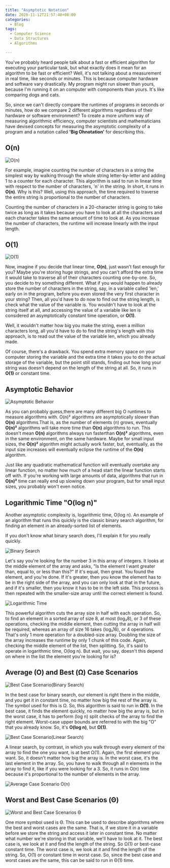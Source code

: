 ```yaml
---
title: "Asymptotic Notation"
date: 2020-11-12T21:57:40+08:00
categories:
  - Blog
tags:
  - Computer Science
  - Data Structures
  - Algorithms

---
```


You've probably heard people talk about a fast or efficient algorithm for executing your particular task, but what exactly does it mean for an algorithm to be fast or efficient? 
Well, it's not talking about a measurement in real time, like seconds or minutes. This is because computer hardware and software vary drastically. My program might run slower than yours, because I'm running it on an computer with components than yours.
It's like comparing dogs and cats.

So, since we can't directly compare the runtimes of programs in seconds or minutes, how do we compare 2 different algorithms regardless of their hardware or software environment? To create a more uniform way of measuring algorithmic efficiency, computer scientists and mathematicians have devised concepts for measuring the asymptotic complexity of a program and a notation called **'Big Ohnotation'** for describing this.

  ## O(n)

![O(n)](/assets/images/blogs/asymptotic-notation/image1.png)

For example, imagine counting the number of characters in a string the simplest way by walking through the whole string letter-by-letter and adding 1 to a counter for each character. This algorithm is said to run in linear time with respect to the number of characters, 'n' in the string. In short, it runs in **O(n)**. Why is this? Well, using this approach, the time required to traverse the entire string is proportional to the number of characters.

Counting the number of characters in a 20-character string is going to take twice as long as it takes because you have to look at all the characters and each character takes the same amount of time to look at. As you increase the number of characters, the runtime will increase linearly with the input length.

## O(1)

![O(1)](/assets/images/blogs/asymptotic-notation/image2.png)

Now, imagine if you decide that linear time, **O(n)**, just wasn't fast enough for you? Maybe you're storing huge strings, and you can't afford the extra time it would take to traverse all of their characters counting one-by-one. So, you decide to try something different. What if you would happen to already store the number of characters in the string, say, in a variable called 'len,' early on in the program, before you even stored the very first character in your string? Then, all you'd have to do now to find out the string length, is check what the value of the variable is. You wouldn't have to look at the string itself at all, and accessing the value of a variable like len is considered an asymptotically constant time operation, or **O(1)**.

Well, it wouldn't matter how big you make the string, even a million characters long, all you'd have to do to find the string's length with this approach, is to read out the value of the variable len, which you already made.

Of course, there's a drawback. You spend extra memory space on your computer storing the variable and the extra time it takes you to do the actual storage of the variable, but the point still stands, finding out how long your string was doesn't depend on the length of the string at all. So, it runs in **O(1)** or constant time.

## Asymptotic Behavior

![Asymptotic Behavior](/assets/images/blogs/asymptotic-notation/image3.png)

As you can probably guess,there are many different big O runtimes to measure algorithms with. O(n)² algorithms are asymptotically slower than **O(n)** algorithms.That is, as the number of elements (n) grows, eventually **O(n)²** algorithms will take more time than **O(n)** algorithms to run. This doesn't mean **O(n)** algorithms always run fasterthan **O(n)²** algorithms, even in the same environment, on the same hardware. Maybe for small input sizes, the **O(n)²** algorithm might actually work faster, but, eventually, as the input size increases will eventually eclipse the runtime of the **O(n)** algorithm.

Just like any quadratic mathematical function will eventually overtake any linear function, no matter how much of a head start the linear function starts off with. If you're working with large amounts of data, algorithms that run in **O(n)²** time can really end up slowing down your program, but for small input sizes, you probably won't even notice.

  ##  Logarithmic Time "O(log n)"

Another asymptotic complexity is, logarithmic time, O(log n). An example of an algorithm that runs this quickly is the classic binary search algorithm, for finding an element in an already-sorted list of elements.

If you don't know what binary search does,
I'll explain it for you really quickly.

![Binary Search](/assets/images/blogs/asymptotic-notation/image4.png)

Let's say you're looking for the number 3 in this array of integers. It looks at the middle element of the array and asks, "Is the element I want greater than, equal to, or less than this?" If it's equal, then great. You found the element, and you're done. If it's greater, then you know the element has to be in the right side of the array, and you can only look at that in the future, and if it's smaller, then you know it has to be in the left side. This process is then repeated with the smaller-size array until the correct element is found.

![Logarithmic Time](/assets/images/blogs/asymptotic-notation/image5.png)

This powerful algorithm cuts the array size in half with each operation. So, to find an element in a sorted array of size 8, at most (log₂8), or 3 of these operations, checking the middle element, then cutting the array in half will be required, whereas an array of size 16 takes (log₂16), or 4 operations. That's only 1 more operation for a doubled-size array. Doubling the size of the array increases the runtime by only 1 chunk of this code. Again, checking the middle element of the list, then splitting. So, it's said to operate in logarithmic time, O(log n). But wait, you say, doesn't this depend on where in the list the element you're looking for is?

## Average (O) and Best (Ω) Case Scenarios

![Best Case Scenario(Binary Search)](/assets/images/blogs/asymptotic-notation/image6.png)

In the best case for binary search, our element is right there in the middle, and you get it in constant time, no matter how big the rest of the array is. The symbol used for this is Ω. So, this algorithm is said to run in **Ω(1)**. In the best case, it finds the element quickly, no matter how big the array is, but in the worst case, it has to perform (log n) split checks of the array to find the right element. Worst-case upper bounds are referred to with the big "O" that you already know. So, it's **O(log n)**, but **Ω(1)**.

![Best Case Scenario(Linear Search)](/assets/images/blogs/asymptotic-notation/image7.png)

A linear search, by contrast, in which you walk through every element of the array to find the one you want, is at best Ω(1). Again, the first element you want. So, it doesn't matter how big the array is. In the worst case, it's the last element in the array. So, you have to walk through all n elements in the array to find it, like if you were looking for a 3. So, it runs in O(n) time because it's proportional to the number of elements in the array.

![Average Case Scenario O(n)](/assets/images/blogs/asymptotic-notation/image8.png)

## Worst and Best Case Scenarios (Θ)

![Worst and Best Case Scenarios Θ](/assets/images/blogs/asymptotic-notation/image9.png)

One more symbol used is Θ. This can be used to describe algorithms where the best and worst cases are the same. That is, if we store it in a variable before we store the string and access it later in constant time. No matter what number we're storing in that variable, we'll have to look at it. The best case is, we look at it and find the length of the string. So Ω(1) or best-case constant time. The worst case is, we look at it and find the length of the string. So, O(1) or constant time in worst case. So, since the best case and worst cases are the same, this can be said to run in Θ(1) time.